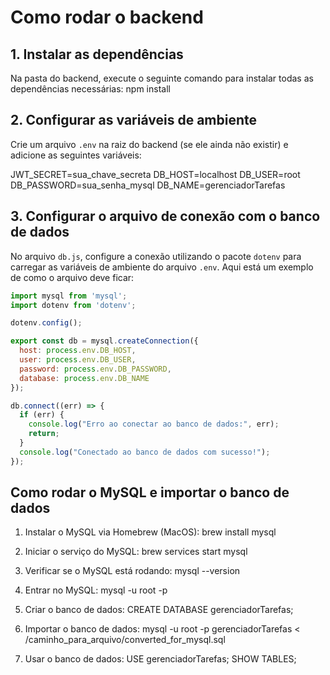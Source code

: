 # Como rodar o backend

## 1. Instalar as dependências
Na pasta do backend, execute o seguinte comando para instalar todas as dependências necessárias:
npm install

## 2. Configurar as variáveis de ambiente
Crie um arquivo `.env` na raiz do backend (se ele ainda não existir) e adicione as seguintes variáveis:

JWT_SECRET=sua_chave_secreta DB_HOST=localhost DB_USER=root DB_PASSWORD=sua_senha_mysql DB_NAME=gerenciadorTarefas


## 3. Configurar o arquivo de conexão com o banco de dados
No arquivo `db.js`, configure a conexão utilizando o pacote `dotenv` para carregar as variáveis de ambiente do arquivo `.env`. Aqui está um exemplo de como o arquivo deve ficar:

```javascript
import mysql from 'mysql';
import dotenv from 'dotenv';

dotenv.config();

export const db = mysql.createConnection({
  host: process.env.DB_HOST,
  user: process.env.DB_USER,
  password: process.env.DB_PASSWORD,
  database: process.env.DB_NAME
});

db.connect((err) => {
  if (err) {
    console.log("Erro ao conectar ao banco de dados:", err);
    return;
  }
  console.log("Conectado ao banco de dados com sucesso!");
});
```

## Como rodar o MySQL e importar o banco de dados

1. Instalar o MySQL via Homebrew (MacOS):
    brew install mysql

2. Iniciar o serviço do MySQL:
    brew services start mysql

3. Verificar se o MySQL está rodando:
    mysql --version

4. Entrar no MySQL:
    mysql -u root -p

5. Criar o banco de dados:
    CREATE DATABASE gerenciadorTarefas;

6. Importar o banco de dados:
    mysql -u root -p gerenciadorTarefas < /caminho_para_arquivo/converted_for_mysql.sql

7. Usar o banco de dados:
    USE gerenciadorTarefas;
    SHOW TABLES;
